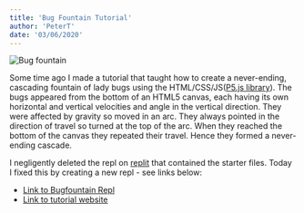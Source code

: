 ```yaml
---
title: 'Bug Fountain Tutorial'
author: 'PeterT'
date: '03/06/2020'
---
```


![Bug fountain](/static/bugfountain/bugfountain.jpg)

Some time ago I made a tutorial that taught how to create a never-ending, cascading fountain of lady bugs using the 
HTML/CSS/JS([P5.js library](https://p5js.org/)). The bugs appeared from the bottom of an HTML5 canvas, each having its own horizontal and vertical 
velocities and angle in the vertical direction. They were affected by gravity so moved in an arc. They always pointed in the 
direction of travel so turned at the top of the arc. When they reached the bottom of the canvas they repeated their travel.
Hence they formed a never-ending cascade.

I negligently deleted the repl on [replit](https://repl.it) that contained the starter files. Today I fixed this by creating a new repl - see links below:

+ [Link to Bugfountain Repl](https://repl.it/@malvoliothegood/bugfountain-current#index.html)
+ [Link to tutorial website](https://bugfountain-tutorial.netlify.app/)





